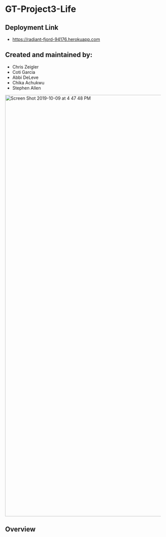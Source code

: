 # GT-Project3-Life

## Deployment Link
- https://radiant-fjord-94176.herokuapp.com

## Created and maintained by:
* Chris Zeigler
* Coti Garcia
* Abbi DeLeve
* Chika Achukwu
* Stephen Allen

<img width="1360" alt="Screen Shot 2019-10-09 at 4 47 48 PM" src="https://user-images.githubusercontent.com/50716272/66875111-29094500-ef7b-11e9-9228-cccd51fe493d.png">


## Overview
